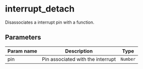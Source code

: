interrupt_detach
===========

Disassociates a interrupt pin with a function.

Parameters
----------

| Param name | Description | Type     |
 ------------|-------------|----------
| pin     | Pin associated with the interrupt | `Number` |
